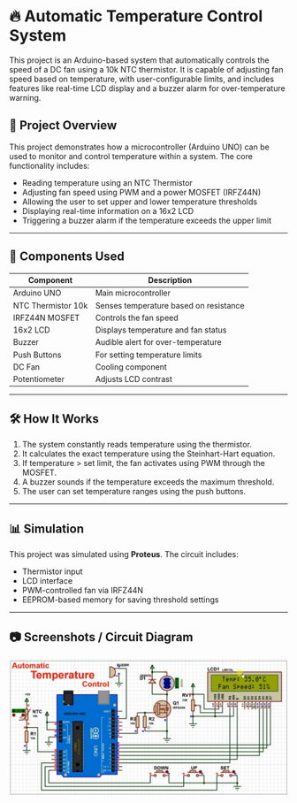 # 🔥 Automatic Temperature Control System

This project is an Arduino-based system that automatically controls the speed of a DC fan using a 10k NTC thermistor. It is capable of adjusting fan speed based on temperature, with user-configurable limits, and includes features like real-time LCD display and a buzzer alarm for over-temperature warning.

## 📘 Project Overview

This project demonstrates how a microcontroller (Arduino UNO) can be used to monitor and control temperature within a system. The core functionality includes:

- Reading temperature using an NTC Thermistor
- Adjusting fan speed using PWM and a power MOSFET (IRFZ44N)
- Allowing the user to set upper and lower temperature thresholds
- Displaying real-time information on a 16x2 LCD
- Triggering a buzzer alarm if the temperature exceeds the upper limit

---

## 🧰 Components Used

| Component           | Description                                   |
|--------------------|-----------------------------------------------|
| Arduino UNO        | Main microcontroller                          |
| NTC Thermistor 10k | Senses temperature based on resistance        |
| IRFZ44N MOSFET     | Controls the fan speed                        |
| 16x2 LCD           | Displays temperature and fan status           |
| Buzzer             | Audible alert for over-temperature            |
| Push Buttons       | For setting temperature limits                |
| DC Fan             | Cooling component                             |
| Potentiometer      | Adjusts LCD contrast                          |

---

## 🛠️ How It Works

1. The system constantly reads temperature using the thermistor.
2. It calculates the exact temperature using the Steinhart-Hart equation.
3. If temperature > set limit, the fan activates using PWM through the MOSFET.
4. A buzzer sounds if the temperature exceeds the maximum threshold.
5. The user can set temperature ranges using the push buttons.

---

## 📊 Simulation

This project was simulated using **Proteus**. The circuit includes:

- Thermistor input
- LCD interface
- PWM-controlled fan via IRFZ44N
- EEPROM-based memory for saving threshold settings

---

## 📷 Screenshots / Circuit Diagram
![Circuit Diagram](circuit.png)

